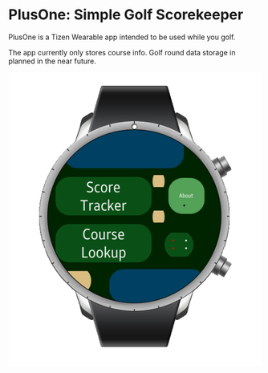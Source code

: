 # PlusOne: Simple Golf Scorekeeper
PlusOne is a Tizen Wearable app intended to be used while you golf.

The app currently only stores course info. Golf round data storage in planned in the near future.

<img src="https://github.com/AndrewAJoh/GolfScorekeeper/blob/master/golfapp.PNG">
